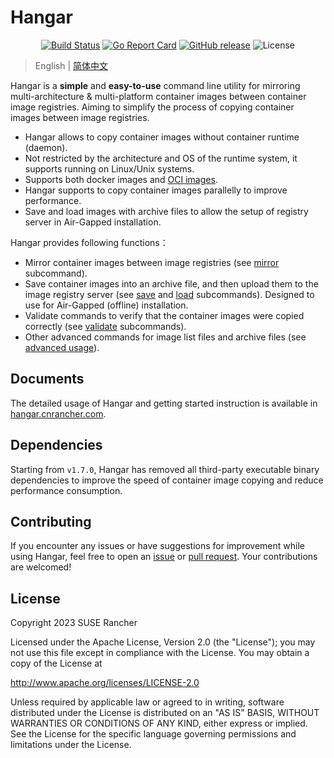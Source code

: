 # Hangar

<div align="center">
  <p>
    <a href="https://drone-pandaria.cnrancher.com/cnrancher/hangar"><img alt="Build Status" src="http://drone-pandaria.cnrancher.com/api/badges/cnrancher/hangar/status.svg"></a>
    <a href="https://goreportcard.com/report/github.com/cnrancher/hangar"><img alt="Go Report Card" src="https://goreportcard.com/badge/github.com/cnrancher/hangar"></a>
    <a href="https://github.com/cnrancher/hangar/releases"><img alt="GitHub release" src="https://img.shields.io/github/v/release/cnrancher/hangar?color=default&label=release&logo=github"></a>
    <img alt="License" src="https://img.shields.io/badge/License-Apache_2.0-blue.svg">
  </p>
</div>

> English | [简体中文](https://hangar.cnrancher.com/zh/)

Hangar is a **simple** and **easy-to-use** command line utility for mirroring multi-architecture & multi-platform container images between container image registries. Aiming to simplify the process of copying container images between image registries.

- Hangar allows to copy container images without container runtime (daemon).
- Not restricted by the architecture and OS of the runtime system, it supports running on Linux/Unix systems.
- Supports both docker images and [OCI images](https://github.com/opencontainers/image-spec).
- Hangar supports to copy container images parallelly to improve performance.
- Save and load images with archive files to allow the setup of registry server in Air-Gapped installation.

Hangar provides following functions：

- Mirror container images between image registries (see [mirror](https://hangar.cnrancher.com/docs/mirror/mirror) subcommand).
- Save container images into an archive file, and then upload them to the image registry server (see [save](https://hangar.cnrancher.com/docs/save/save) and [load](https://hangar.cnrancher.com/docs/load/load) subcommands). Designed to use for Air-Gapped (offline) installation.
- Validate commands to verify that the container images were copied correctly (see [validate](https://hangar.cnrancher.com/docs/advanced-usage/validate) subcommands).
- Other advanced commands for image list files and archive files (see [advanced usage](https://hangar.cnrancher.com/docs/advanced-usage/)).

## Documents

The detailed usage of Hangar and getting started instruction is available in [hangar.cnrancher.com](https://hangar.cnrancher.com).

## Dependencies

Starting from `v1.7.0`, Hangar has removed all third-party executable binary dependencies to improve the speed of container image copying and reduce performance consumption.

## Contributing

If you encounter any issues or have suggestions for improvement while using Hangar, feel free to open an [issue](https://github.com/cnrancher/hangar/issues) or [pull request](https://github.com/cnrancher/hangar/pulls). Your contributions are welcomed!

## License

Copyright 2023 SUSE Rancher

Licensed under the Apache License, Version 2.0 (the "License");
you may not use this file except in compliance with the License.
You may obtain a copy of the License at

http://www.apache.org/licenses/LICENSE-2.0

Unless required by applicable law or agreed to in writing, software
distributed under the License is distributed on an "AS IS" BASIS,
WITHOUT WARRANTIES OR CONDITIONS OF ANY KIND, either express or implied.
See the License for the specific language governing permissions and
limitations under the License.

